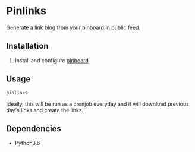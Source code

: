 # Pinlinks

Generate a link blog from your [pinboard.in](https://pinboard.in) public feed.

## Installation

1. Install and configure [pinboard](https://pypi.python.org/pypi/pinboard/)

## Usage

```
pinlinks
```

Ideally, this will be run as a cronjob everyday and it will download previous day's links and create the links.


## Dependencies

- Python3.6
